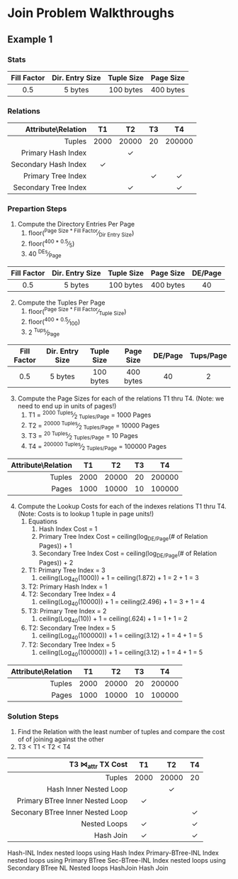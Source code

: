# Join Problem Walkthroughs
## Example 1
### Stats
|Fill Factor|Dir. Entry Size|Tuple Size|Page Size|    
|:---------:|:-------------:|:--------:|:-------:|  
|     0.5   |    5 bytes    | 100 bytes|400 bytes|

### Relations
| Attribute\Relation |    T1    |    T2    |    T3    |    T4    |    
|-------------------:|:--------:|:--------:|:--------:|:--------:|
|       Tuples       |  2000    |  20000   |    20    |  200000  |  
| Primary Hash Index |          |     ✓    |          |          |  
|Secondary Hash Index|     ✓    |          |          |          |  
| Primary Tree Index |          |          |    ✓     |     ✓    |  
|Secondary Tree Index|          |     ✓    |          |     ✓    |  

### Prepartion Steps 
1. Compute the Directory Entries Per Page
   1.  floor(<sup>Page Size * Fill Factor</sup>&frasl;<sub>Dir Entry Size</sub>)  
   2.  floor(<sup>400 * 0.5</sup>&frasl;<sub>5</sub>) 
   3.  40 <sup>DEs</sup>&frasl;<sub>Page</sub>
   
|Fill Factor|Dir. Entry Size|Tuple Size|Page Size|DE/Page|    
|:---------:|:-------------:|:--------:|:-------:|:-----:|     
|     0.5   |    5 bytes    | 100 bytes|400 bytes|  40   |  

2. Compute the Tuples Per Page
   1.  floor(<sup>Page Size * Fill Factor</sup>&frasl;<sub>Tuple Size</sub>) 
   2.  floor(<sup>400 * 0.5</sup>&frasl;<sub>100</sub>)  
   3.  2 <sup>Tups</sup>&frasl;<sub>Page</sub>

|Fill Factor|Dir. Entry Size|Tuple Size|Page Size|DE/Page|Tups/Page|    
|:---------:|:-------------:|:--------:|:-------:|:-----:|:-------:|   
|     0.5   |    5 bytes    | 100 bytes|400 bytes|  40   |    2    |  

3. Compute the Page Sizes for each of the relations T1 thru T4. (Note: we need to end up in units of pages!)
   1.  T1 = <sup>2000 Tuples</sup>&frasl;<sub>2 Tuples/Page</sub> = 1000 Pages  
   1.  T2 = <sup>20000 Tuples</sup>&frasl;<sub>2 Tuples/Page</sub> = 10000 Pages  
   1.  T3 = <sup>20 Tuples</sup>&frasl;<sub>2 Tuples/Page</sub> = 10 Pages  
   1.  T4 = <sup>200000 Tuples</sup>&frasl;<sub>2 Tuples/Page</sub> = 100000 Pages  

| Attribute\Relation |    T1    |    T2    |    T3    |    T4    |      
|-------------------:|:--------:|:--------:|:--------:|:--------:|
|       Tuples       |  2000    |  20000   |    20    |  200000  | 
|       Pages        |  1000    |  10000   |    10    |  100000  |  

4. Compute the Lookup Costs for each of the indexes relations T1 thru T4. (Note: Costs is to lookup 1 tuple in page units!)
   1.  Equations
       1. Hash Index Cost = 1
       2. Primary Tree Index Cost = ceiling(log<sub>DE/Page</sub>(# of Relation Pages)) + 1
       3. Secondary Tree Index Cost = ceiling(log<sub>DE/Page</sub>(# of Relation Pages)) + 2
   2.  T1: Primary Tree Index = 3
       1.  ceiling(Log<sub>40</sub>(1000)) + 1 = ceiling(1.872) + 1 = 2 + 1 = 3 
   3.  T2: Primary Hash Index = 1  
   3.  T2: Secondary Tree Index = 4
       1.  ceiling(Log<sub>40</sub>(10000)) + 1 = ceiling(2.496) + 1 = 3 + 1 = 4 
   4.  T3: Primary Tree Index = 2
       1.  ceiling(Log<sub>40</sub>(10)) + 1 = ceiling(.624) + 1 = 1 + 1 = 2  
   4.  T2: Secondary Tree Index = 5
       1.  ceiling(Log<sub>40</sub>(100000)) + 1 = ceiling(3.12) + 1 = 4 + 1 = 5   
   4.  T2: Secondary Tree Index = 5
       1.  ceiling(Log<sub>40</sub>(100000)) + 1 = ceiling(3.12) + 1 = 4 + 1 = 5  

| Attribute\Relation |    T1    |    T2    |    T3    |    T4    |      
|-------------------:|:--------:|:--------:|:--------:|:--------:|
|       Tuples       |  2000    |  20000   |    20    |  200000  | 
|       Pages        |  1000    |  10000   |    10    |  100000  |  
      
### Solution Steps
1.  Find the Relation with the least number of tuples and compare the cost of of joining against the other
   1. T3 < T1 < T2 < T4
   
| T3 ⋈<sub>attr</sub> TX Cost   |    T1    |    T2    |    T4    |   
|-------------------------------:|:--------:|:--------:|:--------:|
|       Tuples                   |  2000    |  20000   |    20    |  
| Hash Inner Nested Loop         |          |     ✓    |          |  
|Primary BTree Inner Nested Loop |     ✓    |          |          |  
|Seconary BTree Inner Nested Loop|          |          |    ✓     |  
|Nested Loops                    |     ✓    |          |     ✓    |   
|Hash Join                       |     ✓    |          |     ✓    |    

Hash-INL	Index nested loops using Hash Index
Primary-BTree-INL	Index nested loops using Primary BTree
Sec-BTree-INL	Index nested loops using Secondary BTree
NL	Nested loops
HashJoin	Hash Join

